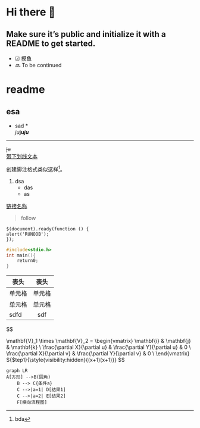 # Hi there 👋

## Make sure it’s public and initialize it with a README to get started.

- ☑ 摸鱼
- 🔜 To be continued

# readme
## esa
- sad *  
*ju***ju**___ju___
---
~~ju~~  
<u>带下划线文本</u>

创建脚注格式类似这样[^RUNOOB]。

[^RUNOOB]: bda  
1. dsa  
    - das  
    - as

[链接名称](链接地址)


> follow

    $(document).ready(function () {
    alert('RUNOOB');
    });

``` c
#include<stdio.h>
int main(){
    return0;
}
```
| 表头 | 表头 |
|  ----  | :----:  |
|  单元格  | 单元格 |
| 单元格  | 单元格 |
|sdfd|sdf|

$$

\mathbf{V}_1 \times \mathbf{V}_2 =  \begin{vmatrix} 
\mathbf{i} & \mathbf{j} & \mathbf{k} \\
\frac{\partial X}{\partial u} &  \frac{\partial Y}{\partial u} & 0 \\
\frac{\partial X}{\partial v} &  \frac{\partial Y}{\partial v} & 0 \\
\end{vmatrix}
${$tep1}{\style{visibility:hidden}{(x+1)(x+1)}}
$$

```mermaid
graph LR
A[方形] -->B(圆角)
    B --> C{条件a}
    C -->|a=1| D[结果1]
    C -->|a=2| E[结果2]
    F[横向流程图]
```

<!--
**DavidRicardoShen/DavidRicardoShen** is a ✨ _special_ ✨ repository because its `README.md` (this file) appears on your GitHub profile.

Here are some ideas to get you started:

- 🔭 I’m currently working on ...
- 🌱 I’m currently learning ...
- 👯 I’m looking to collaborate on ...
- 🤔 I’m looking for help with ...
- 💬 Ask me about ...
- 📫 How to reach me: ...
- 😄 Pronouns: ...
- ⚡ Fun fact: ...
-->
